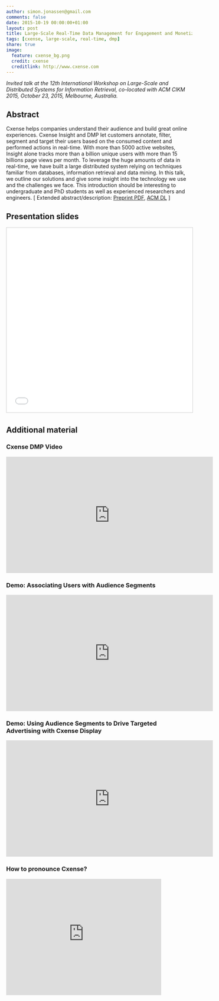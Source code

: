 ```yaml
---
author: simon.jonassen@gmail.com
comments: false
date: 2015-10-19 00:00:00+01:00
layout: post
title: Large-Scale Real-Time Data Management for Engagement and Monetization
tags: [cxense, large-scale, real-time, dmp]
share: true
image:
  feature: cxense_bg.png
  credit: cxense
  creditlink: http://www.cxense.com
---
```

<p style="align:left"><i>Invited talk at the 12th International Workshop on Large-Scale and Distributed Systems for Information Retrieval, co-located with ACM CIKM 2015, October 23, 2015, Melbourne, Australia.</i></p>

<h2>Abstract</h2>
Cxense helps companies understand their audience and build great online experiences. Cxense Insight and DMP let customers annotate, filter, segment and target their users based on the consumed content and performed actions in real-time. With more than 5000 active websites, Insight alone tracks more than a billion unique users with more than 15 billions page views per month. To leverage the huge amounts of data in real-time, we have built a large distributed system relying on techniques familiar from databases, information retrieval and data mining. In this talk, we outline our solutions and give some insight into the technology we use and the challenges we face. This introduction should be interesting to undergraduate and PhD students as well as experienced researchers and engineers. [ Extended abstract/description: <a href="http://s-j.github.io/assets/cxense-at-lsdsir-2015.pdf">Preprint PDF</a>,  <a href="http://dl.acm.org/citation.cfm?id=2809953">ACM DL</a> ]

<h2>Presentation slides</h2>
<center><iframe src="//www.slideshare.net/slideshow/embed_code/key/v6wxhSZtCtmo6f" width="600" height="500" frameborder="0" marginwidth="0" marginheight="0" scrolling="no" style="border:1px solid #CCC; border-width:1px; margin-bottom:5px; max-width: 100%;" allowfullscreen></iframe></center>

<!--more-->
<h2>Additional material</h2>
<h3>Cxense DMP Video</h3>
<iframe width="560" height="315" src="https://www.youtube.com/embed/x0xO_d-T284" frameborder="0" allowfullscreen></iframe>

<h3>Demo: Associating Users with Audience Segments</h3>
<iframe width="560" height="315" src="https://www.youtube.com/embed/kFKgpQWDZS0" frameborder="0" allowfullscreen></iframe>

<h3>Demo: Using Audience Segments to Drive Targeted Advertising with Cxense Display</h3>
<iframe width="560" height="315" src="https://www.youtube.com/embed/MIRR383Q-AU" frameborder="0" allowfullscreen></iframe>

<h3>How to pronounce Cxense?</h3>
<iframe width="420" height="315" src="https://www.youtube.com/embed/RhSKws-fdVE" frameborder="0" allowfullscreen></iframe>
